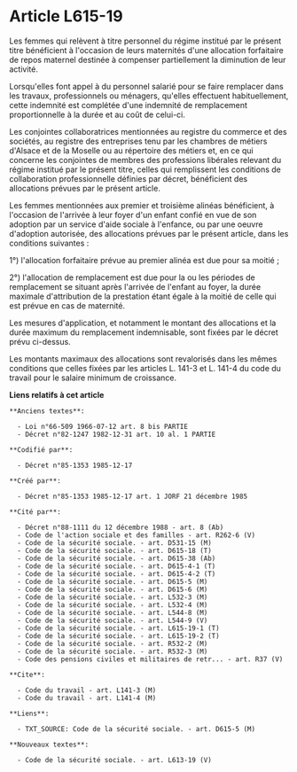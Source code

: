 # Article L615-19

Les femmes qui relèvent à titre personnel du régime institué par le présent titre bénéficient à l'occasion de leurs
maternités d'une allocation forfaitaire de repos maternel destinée à compenser partiellement la diminution de leur activité. 

Lorsqu'elles font appel à du personnel salarié pour se faire remplacer dans les travaux, professionnels ou ménagers, qu'elles
effectuent habituellement, cette indemnité est complétée d'une indemnité de remplacement proportionnelle à la durée et au
coût de celui-ci. 

Les conjointes collaboratrices mentionnées au registre du commerce et des sociétés, au registre des entreprises tenu par les
chambres de métiers d'Alsace et de la Moselle ou au répertoire des métiers et, en ce qui concerne les conjointes de membres
des professions libérales relevant du régime institué par le présent titre, celles qui remplissent les conditions de
collaboration professionnelle définies par décret, bénéficient des allocations prévues par le présent article. 

Les femmes mentionnées aux premier et troisième alinéas bénéficient, à l'occasion de l'arrivée à leur foyer d'un enfant
confié en vue de son adoption par un service d'aide sociale à l'enfance, ou par une oeuvre d'adoption autorisée, des
allocations prévues par le présent article, dans les conditions suivantes : 

1°) l'allocation forfaitaire prévue au premier alinéa est due pour sa moitié ; 

2°) l'allocation de remplacement est due pour la ou les périodes de remplacement se situant après l'arrivée de l'enfant au
foyer, la durée maximale d'attribution de la prestation étant égale à la moitié de celle qui est prévue en cas de maternité. 

Les mesures d'application, et notamment le montant des allocations et la durée maximum du remplacement indemnisable, sont
fixées par le décret prévu ci-dessus. 

Les montants maximaux des allocations sont revalorisés dans les mêmes conditions que celles fixées par les articles L. 141-3
et L. 141-4 du code du travail pour le salaire minimum de croissance.

**Liens relatifs à cet article**

	**Anciens textes**:

	  - Loi n°66-509 1966-07-12 art. 8 bis PARTIE
	  - Décret n°82-1247 1982-12-31 art. 10 al. 1 PARTIE

	**Codifié par**:

	  - Décret n°85-1353 1985-12-17

	**Créé par**:

	  - Décret n°85-1353 1985-12-17 art. 1 JORF 21 décembre 1985

	**Cité par**:

	  - Décret n°88-1111 du 12 décembre 1988 - art. 8 (Ab)
	  - Code de l'action sociale et des familles - art. R262-6 (V)
	  - Code de la sécurité sociale. - art. D531-15 (M)
	  - Code de la sécurité sociale. - art. D615-18 (T)
	  - Code de la sécurité sociale. - art. D615-38 (Ab)
	  - Code de la sécurité sociale. - art. D615-4-1 (T)
	  - Code de la sécurité sociale. - art. D615-4-2 (T)
	  - Code de la sécurité sociale. - art. D615-5 (M)
	  - Code de la sécurité sociale. - art. D615-6 (M)
	  - Code de la sécurité sociale. - art. L532-3 (M)
	  - Code de la sécurité sociale. - art. L532-4 (M)
	  - Code de la sécurité sociale. - art. L544-8 (M)
	  - Code de la sécurité sociale. - art. L544-9 (V)
	  - Code de la sécurité sociale. - art. L615-19-1 (T)
	  - Code de la sécurité sociale. - art. L615-19-2 (T)
	  - Code de la sécurité sociale. - art. R532-2 (M)
	  - Code de la sécurité sociale. - art. R532-3 (M)
	  - Code des pensions civiles et militaires de retr... - art. R37 (V)

	**Cite**:

	  - Code du travail - art. L141-3 (M)
	  - Code du travail - art. L141-4 (M)

	**Liens**:

	  - TXT_SOURCE: Code de la sécurité sociale. - art. D615-5 (M)

	**Nouveaux textes**:

	  - Code de la sécurité sociale. - art. L613-19 (V)

